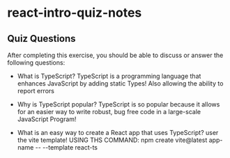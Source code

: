 # react-intro-quiz-notes

## Quiz Questions

After completing this exercise, you should be able to discuss or answer the following questions:

- What is TypeScript?
  TypeScript is a programming language that enhances JavaScript by adding static Types!
  Also allowing the ability to report errors

- Why is TypeScript popular?
  TypeScript is so popular because it allows for an easier way to write robust, bug free code in a large-scale JavaScript Program!

- What is an easy way to create a React app that uses TypeScript?
  user the vite template!
  USING THS COMMAND: npm create vite@latest app-name -- --template react-ts
